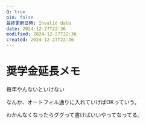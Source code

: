 ```yaml
---
Q: true
pin: false
最終更新日時: Invalid date
date: 2024-12-27T22:36
modified: 2024-12-27T22:36
created: 2024-12-27T22:36
---
```

# 奨学金延長メモ

毎年やんないといけない

なんか、オートフィル通りに入れていけばOKっていう。

わかんなくなったらググって書けばいいやってなってる。